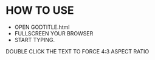 # HOW TO USE
* OPEN GODTITLE.html
* FULLSCREEN YOUR BROWSER
* START TYPING. 
 
DOUBLE CLICK THE TEXT TO FORCE 4:3 ASPECT RATIO
